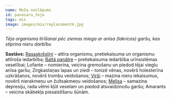 ```yaml
---
name: Meža noslēpums
id: pavasara_teja
tags: mix
image: images/mix/replacement4.jpg
---
```

*Tēja organisma tīrīšanai pēc ziemas miega ar anīsa (lakricas) garšu, kas stiprina nieru darbību*

**Sastāvs:**
<a href="https://www.danga.lv/mono/#rasaskreslini">Rasaskrēsliņi</a> – attīra organismu, pretiekaisuma un organismu attīroša iedarbība;
<a href="https://www.danga.lv/mono/#balta_panatre">Baltā panātre</a> – pretiekaisuma iedarbība urīnsistēmas veselībai;
Lofante – nomierina, veicina gremošanu un piedod tējai vieglu anīsa garšu;
Zirgkastaņas lapas un ziedi – tonizē vēnas, novērš holesterīna uzkrāšanos, novērš trombu veidošanos;
<a href="https://www.danga.lv/mono/#virsi">Virši</a> – mazina nieru iekaisumus, novērš nierakmeņu un žultsakmeņu veidošanos;
<a href="https://www.danga.lv/mono/#melisa">Melisa</a> – samazina depresiju, rada vēlmi kļūt veselam un piedod atsvaidzinošu garšu;
Amarants – veicina skābekļa piesaistīšanu šūnām.